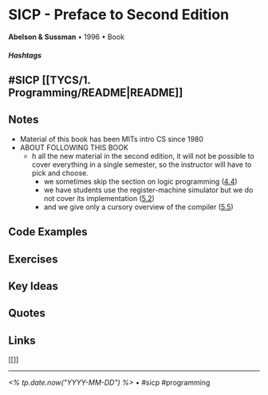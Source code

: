 # SICP - Preface to Second Edition

**Abelson & Sussman** • 1996 • Book
##### Hashtags
#SICP
[[TYCS/1. Programming/README|README]]
---
## Notes
- Material of this book has been MITs intro CS since 1980
- ABOUT FOLLOWING THIS BOOK
	- h all the new material in the second edition, it will not be possible to cover everything in a single semester, so the instructor will have to pick and choose.
		- we sometimes skip the section on logic programming ([4.4](https://sarabander.github.io/sicp/html/4_002e4.xhtml#g_t4_002e4))
		- we have students use the register-machine simulator but we do not cover its implementation ([5.2](https://sarabander.github.io/sicp/html/5_002e2.xhtml#g_t5_002e2))
		- and we give only a cursory overview of the compiler ([5.5](https://sarabander.github.io/sicp/html/5_002e5.xhtml#g_t5_002e5))
## Code Examples

## Exercises

## Key Ideas

## Quotes

## Links

[[]]

---

_<% tp.date.now("YYYY-MM-DD") %>_ • #sicp #programming